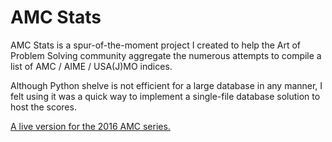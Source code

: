 # AMC Stats

AMC Stats is a spur-of-the-moment project I created to help the Art of Problem Solving community aggregate the numerous attempts to compile a list of AMC / AIME / USA(J)MO indices.

Although Python shelve is not efficient for a large database in any manner, I felt using it was a quick way to implement a single-file database solution to host the scores.

[A live version for the 2016 AMC series.](https://amc.ohmjpatel.com/)
